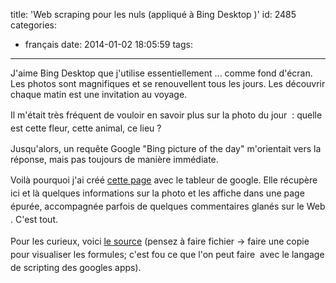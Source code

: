 title: 'Web scraping pour les nuls (appliqué à Bing Desktop )'
id: 2485
categories:
  - français
date: 2014-01-02 18:05:59
tags:
---

J'aime Bing Desktop que j'utilise essentiellement ... comme fond d'écran. Les photos sont magnifiques et se renouvellent tous les jours. Les découvrir chaque matin est une invitation au voyage.

<span style="line-height: 1.5em;">Il m'était très fréquent de vouloir en savoir plus sur la photo du jour  : quelle est cette fleur, cette animal, ce lieu ?</span>

Jusqu'alors, un requête Google "Bing picture of the day" m'orientait vers la réponse, mais pas toujours de manière immédiate.

Voilà pourquoi j'ai créé<span style="line-height: 1.5em;"> </span>[cette page](http://bit.ly/1dd4Q0p "les infos sur l")<span style="line-height: 1.5em;"> avec le tableur de google. Elle récupère ici et là quelques informations sur la photo et les affiche dans une page épurée, accompagnée parfois de quelques commentaires glanés sur le Web . C'est tout.</span>

<span style="line-height: 1.5em;">Pour les curieux, voici </span>[le source](https://docs.google.com/spreadsheet/pub?key=0Ardb--ETL_YXdDF3WG9sWXdkTDRJTkl5dXAwSE9LZlE&gid=0 "Web scrapping")<span style="line-height: 1.5em;"> (pensez à faire fichier -&gt; faire une copie pour visualiser les formules; c'est fou ce que l'on peut faire  avec le langage de scripting des googles apps).</span>

&nbsp;

&nbsp;